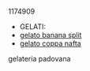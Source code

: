 1174909
* GELATI:
 * [gelato banana split](banana_split.md)
 * [gelato coppa nafta](coppa_nafta.md)

gelateria padovana
